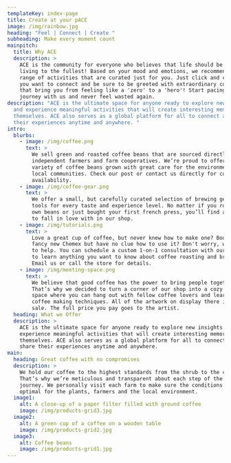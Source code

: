 ```yaml
---
templateKey: index-page
title: Create at your pACE
image: /img/rainbow.jpg
heading: "Feel | Connect | Create "
subheading: Make every moment count
mainpitch:
  title: Why ACE
  description: >
    ACE is the community for everyone who believes that life should be worth
    living to the fullest! Based on your mood and emotions, we recommend a whole
    range of activities that are curated just for you. Just click and choose how
    you want to connect and be sure to be greeted with extraordinary connections
    that bring you from feeling like a 'zero' to a 'hero'! Start pacing your
    journey with us and never feel wasted again. 
description: "ACE is the ultimate space for anyone ready to explore new insights
  and experience meaningful activities that will create interesting memories for
  themselves. ACE also serves as a global platform for all to connect and share
  their experiences anytime and anywhere. "
intro:
  blurbs:
    - image: /img/coffee.png
      text: >
        We sell green and roasted coffee beans that are sourced directly from
        independent farmers and farm cooperatives. We’re proud to offer a
        variety of coffee beans grown with great care for the environment and
        local communities. Check our post or contact us directly for current
        availability.
    - image: /img/coffee-gear.png
      text: >
        We offer a small, but carefully curated selection of brewing gear and
        tools for every taste and experience level. No matter if you roast your
        own beans or just bought your first french press, you’ll find a gadget
        to fall in love with in our shop.
    - image: /img/tutorials.png
      text: >
        Love a great cup of coffee, but never knew how to make one? Bought a
        fancy new Chemex but have no clue how to use it? Don't worry, we’re here
        to help. You can schedule a custom 1-on-1 consultation with our baristas
        to learn anything you want to know about coffee roasting and brewing.
        Email us or call the store for details.
    - image: /img/meeting-space.png
      text: >
        We believe that good coffee has the power to bring people together.
        That’s why we decided to turn a corner of our shop into a cozy meeting
        space where you can hang out with fellow coffee lovers and learn about
        coffee making techniques. All of the artwork on display there is for
        sale. The full price you pay goes to the artist.
  heading: What we Offer
  description: >
    ACE is the ultimate space for anyone ready to explore new insights and
    experience meaningful activities that will create interesting memories for
    themselves. ACE also serves as a global platform for all to connect and
    share their experiences anytime and anywhere. 
main:
  heading: Great coffee with no compromises
  description: >
    We hold our coffee to the highest standards from the shrub to the cup.
    That’s why we’re meticulous and transparent about each step of the coffee’s
    journey. We personally visit each farm to make sure the conditions are
    optimal for the plants, farmers and the local environment.
  image1:
    alt: A close-up of a paper filter filled with ground coffee
    image: /img/products-grid3.jpg
  image2:
    alt: A green cup of a coffee on a wooden table
    image: /img/products-grid2.jpg
  image3:
    alt: Coffee beans
    image: /img/products-grid1.jpg
---
```

